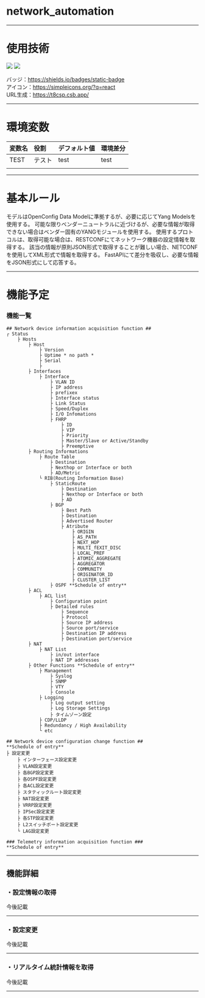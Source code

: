 # network_automation
---

# 使用技術
<!--
 <img src="https://img.shields.io/badge/-{言語、フレームワーク名など}-{シールドのカラーコード}.svg?logo=next.js&style={バッチのスタイル}&logoColor={ロゴのカラーコード}">
  -->
<img src="https://img.shields.io/badge/-Python-0C0C0C.svg?logo=python&style=for-the-badge"> <img src="https://img.shields.io/badge/-FastAPI-0C0C0C.svg?logo=fastAPI&style=for-the-badge"> 

バッジ：https://shields.io/badges/static-badge</br>
アイコン：https://simpleicons.org/?q=react</br>
URL生成：https://t8csp.csb.app/</br>

---

# 環境変数
|変数名|役割|デフォルト値|環境差分|
|:----|:----|:---------|:-------|
|TEST |テスト|test      |test    |
|||||

---

# 基本ルール
モデルは<a link="https://openconfig.net/projects/models/schemadocs/">OpenConfig Data Model</a>に準拠するが、必要に応じて<a link="https://github.com/YangModels">Yang Models</a>を使用する。
可能な限りベンダーニュートラルに近づけるが、必要な情報が取得できない場合はベンダー固有のYANGモジュールを使用する。
使用するプロトコルは、取得可能な場合は、RESTCONFにてネットワーク機器の設定情報を取得する。
該当の情報が原則JSON形式で取得することが難しい場合、NETCONFを使用してXML形式で情報を取得する。
FastAPIにて差分を吸収し、必要な情報をJSON形式にして応答する。

---

# 機能予定
### 機能一覧
```
## Network device information acquisition function ## 
┌ Status
    ├ Hosts
        ├ Host
            ├ Version
            ├ Uptime * no path *
            ├ Serial
            ├ 
        ├ Interfaces
            ├ Interface
                ├ VLAN ID
                ├ IP address
                ├ prefixex
                ├ Interface status
                ├ Link Status
                ├ Speed/Duplex
                ├ I/O Infomations
                ├ FHRP
                    ├ ID
                    ├ VIP
                    ├ Priority
                    ├ Master/Slave or Active/Standby
                    ├ Preemptive
        ├ Routing Informations
            ├ Route Table
                ├ Destination
                ├ Nexthop or Interface or both
                ├ AD/Metric
            └ RIB(Routing Information Base)
                ├ StaticRoute
                    ├ Destination
                    ├ Nexthop or Interface or both
                    ├ AD
                ├ BGP
                    ├ Best Path
                    ├ Destination
                    ├ Advertised Router
                    ├ Atribute
                        ├ ORIGIN
                        ├ AS_PATH
                        ├ NEXT_HOP
                        ├ MULTI_fEXIT_DISC
                        ├ LOCAL_PREF
                        ├ ATOMIC_AGGREGATE
                        ├ AGGREGATOR
                        ├ COMMUNITY
                        ├ ORIGINATOR_ID
                        ├ CLUSTER_LIST
                ├ OSPF **Schedule of entry**
        ├ ACL
            ├ ACL list
                ├ Configuration point
                ├ Detailed rules
                    ├ Sequence
                    ├ Protocol
                    ├ Source IP address
                    ├ Source port/service
                    ├ Destination IP address
                    ├ Destination port/service
        ├ NAT
            ├ NAT List
                ├ in/out interface
                ├ NAT IP addresses
        ├ Other Functions **Schedule of entry**
            ├ Management
                ├ Syslog
                ├ SNMP
                ├ VTY
                ├ Console
            ├ Logging
                ├ Log output setting
                ├ Log Storage Settings
                ├ タイムゾーン設定
            ├ CDP/LLDP
            ├ Redundancy / High Availability
            └ etc
```
```
## Network device configuration change function ##
**Schedule of entry**
├ 設定変更
    ├ インターフェース設定変更
    ├ VLAN設定変更
    ├ 各BGP設定変更
    ├ 各OSPF設定変更
    ├ 各ACL設定変更
    ├ スタティックルート設定変更
    ├ NAT設定変更
    ├ VRRP設定変更
    ├ IPSec設定変更
    ├ 各STP設定変更
    ├ L2スイッチポート設定変更
    └ LAG設定変更
```
```
### Telemetry information acquisition function ###
**Schedule of entry**
```
---

## 機能詳細
### ・設定情報の取得
今後記載

---

### ・設定変更
今後記載

---

### ・リアルタイム統計情報を取得
今後記載

---
